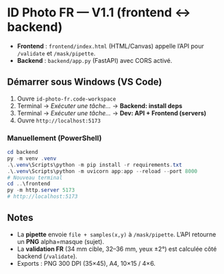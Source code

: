 # ID Photo FR — V1.1 (frontend ↔ backend)
- **Frontend** : `frontend/index.html` (HTML/Canvas) appelle l’API pour `/validate` et `/mask/pipette`.
- **Backend**  : `backend/app.py` (FastAPI) avec CORS activé.

## Démarrer sous Windows (VS Code)
1. Ouvre `id-photo-fr.code-workspace`
2. Terminal → *Exécuter une tâche…* → **Backend: install deps**
3. Terminal → *Exécuter une tâche…* → **Dev: API + Frontend (servers)**
4. Ouvre `http://localhost:5173`

### Manuellement (PowerShell)
```ps1
cd backend
py -m venv .venv
.\.venv\Scripts\python -m pip install -r requirements.txt
.\.venv\Scripts\python -m uvicorn app:app --reload --port 8000
# Nouveau terminal
cd ..\frontend
py -m http.server 5173
# http://localhost:5173
```

## Notes
- La **pipette** envoie `file + samples(x,y)` à `/mask/pipette`. L’API retourne un **PNG** alpha=masque (sujet).
- La **validation FR** (34 mm cible, 32–36 mm, yeux ±2°) est calculée côté backend (`/validate`).
- Exports : PNG 300 DPI (35×45), A4, 10×15 / 4×6.

